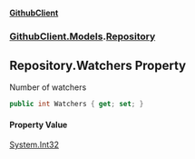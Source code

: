 #### [GithubClient](index 'index')
### [GithubClient.Models](GithubClient.Models 'GithubClient.Models').[Repository](GithubClient.Models.Repository 'GithubClient.Models.Repository')

## Repository.Watchers Property

Number of watchers

```csharp
public int Watchers { get; set; }
```

#### Property Value
[System.Int32](https://docs.microsoft.com/en-us/dotnet/api/System.Int32 'System.Int32')
